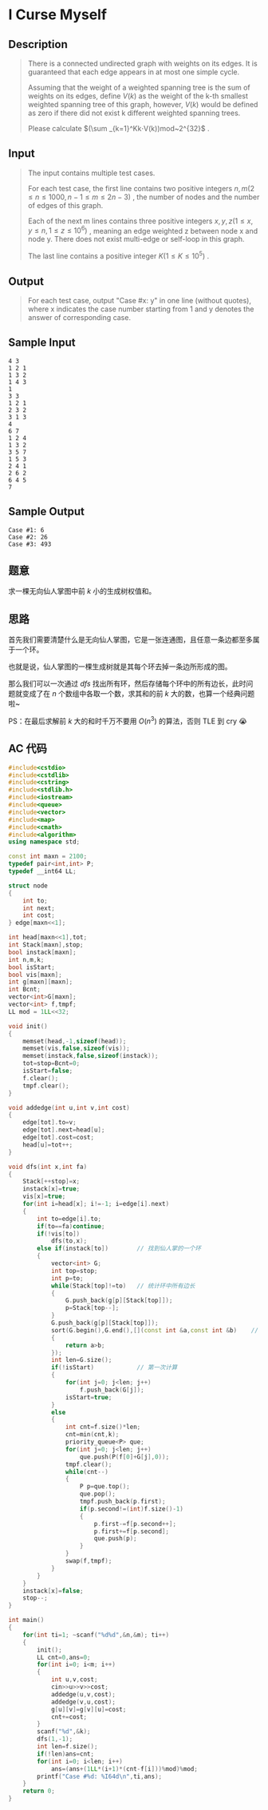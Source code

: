 # I Curse Myself

## **Description**

> There is a connected undirected graph with weights on its edges. It is guaranteed that each edge appears in at most one simple cycle.
>
> Assuming that the weight of a weighted spanning tree is the sum of weights on its edges, define $V(k)$ as the weight of the k-th smallest weighted spanning tree of this graph, however, $V(k)$ would be defined as zero if there did not exist k different weighted spanning trees.
>
> Please calculate $(\sum _{k=1}^Kk⋅V(k))mod~2^{32}$ .



## **Input**

> The input contains multiple test cases.
>
> For each test case, the first line contains two positive integers $n,m (2≤n≤1000,n−1≤m≤2n−3)$ , the number of nodes and the number of edges of this graph.
>
> Each of the next m lines contains three positive integers $x,y,z (1≤x,y≤n,1≤z≤10^6)$ , meaning an edge weighted z between node x and node y. There does not exist multi-edge or self-loop in this graph.
>
> The last line contains a positive integer $K (1≤K≤10^5)$ .



## **Output**

> For each test case, output "Case #x: y" in one line (without quotes), where x indicates the case number starting from 1 and y denotes the answer of corresponding case.



## **Sample Input**

    4 3
    1 2 1
    1 3 2
    1 4 3
    1
    3 3
    1 2 1
    2 3 2
    3 1 3
    4
    6 7
    1 2 4
    1 3 2
    3 5 7
    1 5 3
    2 4 1
    2 6 2
    6 4 5
    7



## **Sample Output**

    Case #1: 6
    Case #2: 26
    Case #3: 493


## **题意**

求一棵无向仙人掌图中前 $k$ 小的生成树权值和。



## **思路**

首先我们需要清楚什么是无向仙人掌图，它是一张连通图，且任意一条边都至多属于一个环。

也就是说，仙人掌图的一棵生成树就是其每个环去掉一条边所形成的图。

那么我们可以一次通过 $dfs$ 找出所有环，然后存储每个环中的所有边长，此时问题就变成了在 $n$ 个数组中各取一个数，求其和的前 $k$ 大的数，也算一个经典问题啦~

PS：在最后求解前 $k$ 大的和时千万不要用 $O(n^3)$ 的算法，否则 TLE 到 cry 😭



## **AC 代码**

```cpp
#include<cstdio>
#include<cstdlib>
#include<cstring>
#include<stdlib.h>
#include<iostream>
#include<queue>
#include<vector>
#include<map>
#include<cmath>
#include<algorithm>
using namespace std;

const int maxn = 2100;
typedef pair<int,int> P;
typedef __int64 LL;

struct node
{
    int to;
    int next;
    int cost;
} edge[maxn<<1];

int head[maxn<<1],tot;
int Stack[maxn],stop;
bool instack[maxn];
int n,m,k;
bool isStart;
bool vis[maxn];
int g[maxn][maxn];
int Bcnt;
vector<int>G[maxn];
vector<int> f,tmpf;
LL mod = 1LL<<32;

void init()
{
    memset(head,-1,sizeof(head));
    memset(vis,false,sizeof(vis));
    memset(instack,false,sizeof(instack));
    tot=stop=Bcnt=0;
    isStart=false;
    f.clear();
    tmpf.clear();
}

void addedge(int u,int v,int cost)
{
    edge[tot].to=v;
    edge[tot].next=head[u];
    edge[tot].cost=cost;
    head[u]=tot++;
}

void dfs(int x,int fa)
{
    Stack[++stop]=x;
    instack[x]=true;
    vis[x]=true;
    for(int i=head[x]; i!=-1; i=edge[i].next)
    {
        int to=edge[i].to;
        if(to==fa)continue;
        if(!vis[to])
            dfs(to,x);
        else if(instack[to])        // 找到仙人掌的一个环
        {
            vector<int> G;
            int top=stop;
            int p=to;
            while(Stack[top]!=to)   // 统计环中所有边长
            {
                G.push_back(g[p][Stack[top]]);
                p=Stack[top--];
            }
            G.push_back(g[p][Stack[top]]);
            sort(G.begin(),G.end(),[](const int &a,const int &b)    // 边长从大到小排序
            {
                return a>b;
            });
            int len=G.size();
            if(!isStart)            // 第一次计算
            {
                for(int j=0; j<len; j++)
                    f.push_back(G[j]);
                isStart=true;
            }
            else
            {
                int cnt=f.size()*len;
                cnt=min(cnt,k);
                priority_queue<P> que;
                for(int j=0; j<len; j++)
                    que.push(P(f[0]+G[j],0));
                tmpf.clear();
                while(cnt--)
                {
                    P p=que.top();
                    que.pop();
                    tmpf.push_back(p.first);
                    if(p.second!=(int)f.size()-1)
                    {
                        p.first-=f[p.second++];
                        p.first+=f[p.second];
                        que.push(p);
                    }
                }
                swap(f,tmpf);
            }
        }
    }
    instack[x]=false;
    stop--;
}

int main()
{
    for(int ti=1; ~scanf("%d%d",&n,&m); ti++)
    {
        init();
        LL cnt=0,ans=0;
        for(int i=0; i<m; i++)
        {
            int u,v,cost;
            cin>>u>>v>>cost;
            addedge(u,v,cost);
            addedge(v,u,cost);
            g[u][v]=g[v][u]=cost;
            cnt+=cost;
        }
        scanf("%d",&k);
        dfs(1,-1);
        int len=f.size();
        if(!len)ans=cnt;
        for(int i=0; i<len; i++)
            ans=(ans+(1LL*(i+1)*(cnt-f[i]))%mod)%mod;
        printf("Case #%d: %I64d\n",ti,ans);
    }
    return 0;
}
```

